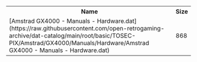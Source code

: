 <table>
<tr><th>Name</th><th>Size</th></tr>
<tr><td>[Amstrad GX4000 - Manuals - Hardware.dat](https://raw.githubusercontent.com/open-retrogaming-archive/dat-catalog/main/root/basic/TOSEC-PIX/Amstrad/GX4000/Manuals/Hardware/Amstrad GX4000 - Manuals - Hardware.dat)</td><td>868</td></tr>
</table>
